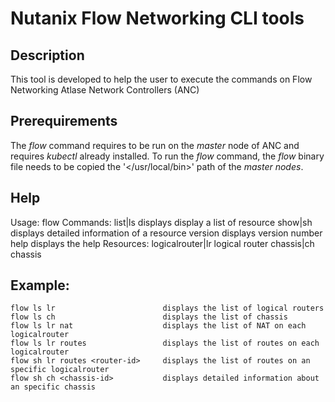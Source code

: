 # Nutanix Flow Networking CLI tools
## Description
This tool is developed to help the user to execute the commands on Flow Networking Atlase Network Controllers (ANC)

## Prerequirements
The *flow* command requires to be run on the *master* node of ANC and requires *kubectl* already installed. To run the *flow* command, the *flow* binary file needs to be copied the '</usr/local/bin>' path of the *master nodes*.

## Help
Usage:
    flow <command> <resource>
Commands:
    list|ls                           displays display a list of resource
    show|sh                           displays detailed information of a resource
    version                           displays version number
    help                              displays the help
Resources:
    logicalrouter|lr                  logical router
    chassis|ch                        chassis

## Example:
    flow ls lr                        displays the list of logical routers
    flow ls ch                        displays the list of chassis
    flow ls lr nat                    displays the list of NAT on each logicalrouter
    flow ls lr routes                 displays the list of routes on each logicalrouter
    flow sh lr routes <router-id>     displays the list of routes on an specific logicalrouter
    flow sh ch <chassis-id>           displays detailed information about an specific chassis
